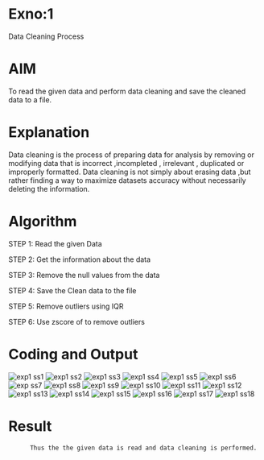 # Exno:1
Data Cleaning Process

# AIM
To read the given data and perform data cleaning and save the cleaned data to a file.

# Explanation
Data cleaning is the process of preparing data for analysis by removing or modifying data that is incorrect ,incompleted , irrelevant , duplicated or improperly formatted. Data cleaning is not simply about erasing data ,but rather finding a way to maximize datasets accuracy without necessarily deleting the information.

# Algorithm
STEP 1: Read the given Data

STEP 2: Get the information about the data

STEP 3: Remove the null values from the data

STEP 4: Save the Clean data to the file

STEP 5: Remove outliers using IQR

STEP 6: Use zscore of to remove outliers

# Coding and Output
![exp1 ss1](https://github.com/smriti1910/exno1/assets/133334803/b3120400-d7be-4921-8c14-4deced8da0c5)
![exp1 ss2](https://github.com/smriti1910/exno1/assets/133334803/bb9ef109-5911-41c2-b3b0-ae292315c26c)
![exp1 ss3](https://github.com/smriti1910/exno1/assets/133334803/5bed8c54-a103-47b9-a688-5c2453c2c910)
![exp1 ss4](https://github.com/smriti1910/exno1/assets/133334803/9e19cee0-4f67-4f67-b33a-12e21f5c110c)
![exp1 ss5](https://github.com/smriti1910/exno1/assets/133334803/e2fdf0e8-3c96-46e7-9252-1d4059d6b503)
![exp1 ss6](https://github.com/smriti1910/exno1/assets/133334803/496efee6-7d7f-4b50-83ec-d7bc60a02b0e)
![exp ss7](https://github.com/smriti1910/exno1/assets/133334803/ce1c6e43-f560-401b-9f3b-eb0c615b3dcf)
![exp1 ss8](https://github.com/smriti1910/exno1/assets/133334803/31c235c0-31ee-4857-b47e-059925ec6b4f)
![exp1 ss9](https://github.com/smriti1910/exno1/assets/133334803/1c3aa0ed-e7ac-4307-af30-5090dc27814b)
![exp1 ss10](https://github.com/smriti1910/exno1/assets/133334803/e18d88a1-5b17-4f00-9d74-dca5c93de329)
![exp1 ss11](https://github.com/smriti1910/exno1/assets/133334803/18e08ed9-9984-4d8c-a8d6-4224365e5768)
![exp1 ss12](https://github.com/smriti1910/exno1/assets/133334803/0681a076-328a-4baf-b4ed-0547372b7114)
![exp1 ss13](https://github.com/smriti1910/exno1/assets/133334803/271dfd87-99aa-41c3-8e5c-efb0160542e9)
![exp1 ss14](https://github.com/smriti1910/exno1/assets/133334803/beccf70d-0ea8-47fc-90a8-3d6b64f65ece)
![exp1 ss15](https://github.com/smriti1910/exno1/assets/133334803/0e88e24c-4145-4dab-a5fe-77a50ad9303a)
![exp1 ss16](https://github.com/smriti1910/exno1/assets/133334803/8fa6d885-febb-4d3e-a87e-d5ece2923dfe)
![exp1 ss17](https://github.com/smriti1910/exno1/assets/133334803/e100718a-b9f0-42b5-b0fd-dbd6db69d2b4)
![exp1 ss18](https://github.com/smriti1910/exno1/assets/133334803/83507b95-ceaf-45c6-9b8b-807e9ed26310)


# Result
          Thus the the given data is read and data cleaning is performed.
